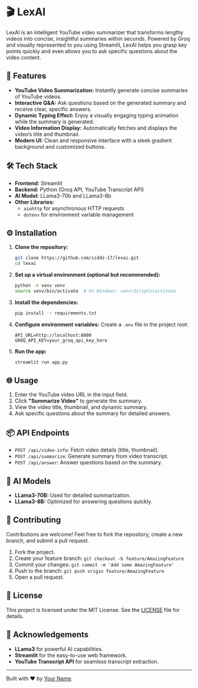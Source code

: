 # 🎬 LexAI

LexAI is an intelligent YouTube video summarizer that transforms lengthy videos into concise, insightful summaries within seconds. Powered by Groq and visually represented to you using Streamlit, LexAI helps you grasp key points quickly and even allows you to ask specific questions about the video content.

## 🚀 Features

- **YouTube Video Summarization:** Instantly generate concise summaries of YouTube videos.
- **Interactive Q&A:** Ask questions based on the generated summary and receive clear, specific answers.
- **Dynamic Typing Effect:** Enjoy a visually engaging typing animation while the summary is generated.
- **Video Information Display:** Automatically fetches and displays the video’s title and thumbnail.
- **Modern UI:** Clean and responsive interface with a sleek gradient background and customized buttons.

## 🛠️ Tech Stack

- **Frontend:** Streamlit
- **Backend:** Python (Groq API, YouTube Transcript API)
- **AI Model:** LLama3-70b and LLama3-8b
- **Other Libraries:**
  - `aiohttp` for asynchronous HTTP requests
  - `dotenv` for environment variable management

## ⚙️ Installation

1. **Clone the repository:**
   ```bash
   git clone https://github.com/siddz-17/lexai.git
   cd lexai
   ```

2. **Set up a virtual environment (optional but recommended):**
   ```bash
   python -m venv venv
   source venv/bin/activate  # On Windows: venv\Scripts\activate
   ```

3. **Install the dependencies:**
   ```bash
   pip install -r requirements.txt
   ```

4. **Configure environment variables:**
   Create a `.env` file in the project root:
   ```env
   API_URL=http://localhost:8000
   GROQ_API_KEY=your_groq_api_key_here
   ```

5. **Run the app:**
   ```bash
   streamlit run app.py
   ```

## 🌐 Usage

1. Enter the YouTube video URL in the input field.
2. Click **"Summarize Video"** to generate the summary.
3. View the video title, thumbnail, and dynamic summary.
4. Ask specific questions about the summary for detailed answers.

## 📦 API Endpoints

- `POST /api/video-info`: Fetch video details (title, thumbnail).
- `POST /api/summarize`: Generate summary from video transcript.
- `POST /api/answer`: Answer questions based on the summary.

## 🤖 AI Models

- **LLama3-70B:** Used for detailed summarization.
- **LLama3-8B:** Optimized for answering questions quickly.

## 📝 Contributing

Contributions are welcome! Feel free to fork the repository, create a new branch, and submit a pull request.

1. Fork the project.
2. Create your feature branch: `git checkout -b feature/AmazingFeature`
3. Commit your changes: `git commit -m 'Add some AmazingFeature'`
4. Push to the branch: `git push origin feature/AmazingFeature`
5. Open a pull request.

## 📄 License

This project is licensed under the MIT License. See the [LICENSE](LICENSE) file for details.

## 💬 Acknowledgements

- **LLama3** for powerful AI capabilities.
- **Streamlit** for the easy-to-use web framework.
- **YouTube Transcript API** for seamless transcript extraction.

---

Built with ❤️ by [Your Name](https://github.com/your-username).

